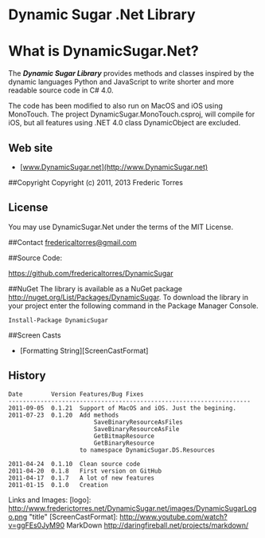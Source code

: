 ﻿Dynamic Sugar .Net Library
==========================

# What is DynamicSugar.Net?

The ***Dynamic Sugar Library*** provides methods and classes inspired
by the dynamic languages Python and JavaScript to write shorter and more
readable source code in C# 4.0.

The code has been modified to also run on MacOS and iOS using MonoTouch.
The project DynamicSugar.MonoTouch.csproj, will compile for iOS, but all features
using .NET 4.0 class DynamicObject are excluded.

## Web site
- [www.DynamicSugar.net](http://www.DynamicSugar.net)

##Copyright
Copyright (c) 2011, 2013 Frederic Torres

## License
You may use DynamicSugar.Net under the terms of the MIT License.

##Contact
<fredericaltorres@gmail.com>

##Source Code: 

<https://github.com/fredericaltorres/DynamicSugar>

##NuGet 
The library is available as a NuGet package <http://nuget.org/List/Packages/DynamicSugar>.
To download the library in your project enter the following command in the Package Manager Console.

	Install-Package DynamicSugar

##Screen Casts

- [Formatting String][ScreenCastFormat]

## History

	Date        Version Features/Bug Fixes
	--------------------------------------------------------------------
    2011-09-05  0.1.21  Support of MacOS and iOS. Just the begining.
	2011-07-23  0.1.20  Add methods
                            SaveBinaryResourceAsFiles
                            SaveBinaryResourceAsFile
                            GetBitmapResource
                            GetBinaryResource
                        to namespace DynamicSugar.DS.Resources

	2011-04-24  0.1.10  Clean source code
	2011-04-20  0.1.8   First version on GitHub
	2011-04-17  0.1.7   A lot of new features
	2011-01-15  0.1.0   Creation

Links and Images:
[logo]: http://www.frederictorres.net/DynamicSugar.net/images/DynamicSugarLogo.png "title"
[ScreenCastFormat]: http://www.youtube.com/watch?v=ggFEs0JyM90
MarkDown http://daringfireball.net/projects/markdown/